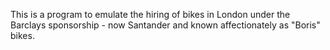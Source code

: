 This is a program to emulate the hiring of bikes in London under the Barclays sponsorship - now Santander and 
known affectionately as "Boris" bikes.